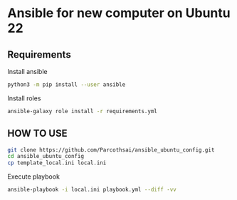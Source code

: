# Ansible for new computer on Ubuntu 22


## Requirements

Install ansible

```bash
python3 -m pip install --user ansible
```

Install roles

```bash
ansible-galaxy role install -r requirements.yml
```


## HOW TO USE

```bash
git clone https://github.com/Parcothsai/ansible_ubuntu_config.git
cd ansible_ubuntu_config
cp template_local.ini local.ini
```
Execute playbook

```bash
ansible-playbook -i local.ini playbook.yml --diff -vv
```
